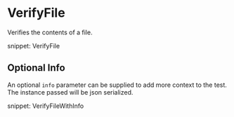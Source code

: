 # VerifyFile

Verifies the contents of a file.

snippet: VerifyFile


## Optional Info

An optional `info` parameter can be supplied to add more context to the test. The instance passed will be json serialized.

snippet: VerifyFileWithInfo